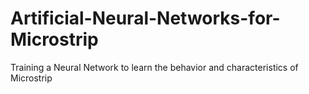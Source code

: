 # Artificial-Neural-Networks-for-Microstrip
Training a Neural Network to learn the behavior and characteristics of Microstrip
